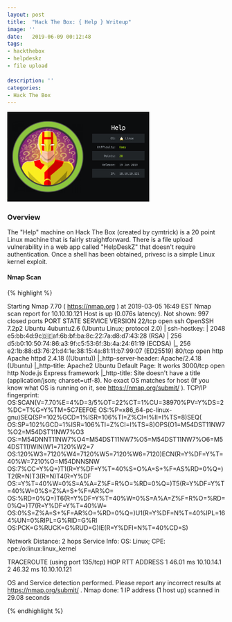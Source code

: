 ```yaml
---
layout: post
title:  "Hack The Box: { Help } Writeup"
image: ''
date:   2019-06-09 00:12:48
tags:
- hackthebox
- helpdeskz
- file upload

description: ''
categories:
- Hack The Box
---
```


<img src="/assets/img/writeups/HTB-HELP/HTB-HELP-BADGE.png" style="max-height:65%;max-width:65%;">

### Overview

The "Help" machine on Hack The Box (created by cymtrick) is a 20 point Linux machine that is fairly straightforward. There is a file upload vulnerability in a web app called "HelpDeskZ" that doesn't require authentication. Once a shell has been obtained, privesc is a simple Linux kernel exploit.

#### Nmap Scan

{% highlight %}

Starting Nmap 7.70 ( https://nmap.org ) at 2019-03-05 16:49 EST
Nmap scan report for 10.10.10.121
Host is up (0.076s latency).
Not shown: 997 closed ports
PORT     STATE SERVICE VERSION
22/tcp   open  ssh     OpenSSH 7.2p2 Ubuntu 4ubuntu2.6 (Ubuntu Linux; protocol 2.0)
| ssh-hostkey: 
|   2048 e5:bb:4d:9c:de:af:6b:bf:ba:8c:22:7a:d8:d7:43:28 (RSA)
|   256 d5:b0:10:50:74:86:a3:9f:c5:53:6f:3b:4a:24:61:19 (ECDSA)
|_  256 e2:1b:88:d3:76:21:d4:1e:38:15:4a:81:11:b7:99:07 (ED25519)
80/tcp   open  http    Apache httpd 2.4.18 ((Ubuntu))
|_http-server-header: Apache/2.4.18 (Ubuntu)
|_http-title: Apache2 Ubuntu Default Page: It works
3000/tcp open  http    Node.js Express framework
|_http-title: Site doesn't have a title (application/json; charset=utf-8).
No exact OS matches for host (If you know what OS is running on it, see https://nmap.org/submit/ ).
TCP/IP fingerprint:
OS:SCAN(V=7.70%E=4%D=3/5%OT=22%CT=1%CU=38970%PV=Y%DS=2%DC=T%G=Y%TM=5C7EEF0E
OS:%P=x86_64-pc-linux-gnu)SEQ(SP=102%GCD=1%ISR=106%TI=Z%CI=I%II=I%TS=8)SEQ(
OS:SP=102%GCD=1%ISR=106%TI=Z%CI=I%TS=8)OPS(O1=M54DST11NW7%O2=M54DST11NW7%O3
OS:=M54DNNT11NW7%O4=M54DST11NW7%O5=M54DST11NW7%O6=M54DST11)WIN(W1=7120%W2=7
OS:120%W3=7120%W4=7120%W5=7120%W6=7120)ECN(R=Y%DF=Y%T=40%W=7210%O=M54DNNSNW
OS:7%CC=Y%Q=)T1(R=Y%DF=Y%T=40%S=O%A=S+%F=AS%RD=0%Q=)T2(R=N)T3(R=N)T4(R=Y%DF
OS:=Y%T=40%W=0%S=A%A=Z%F=R%O=%RD=0%Q=)T5(R=Y%DF=Y%T=40%W=0%S=Z%A=S+%F=AR%O=
OS:%RD=0%Q=)T6(R=Y%DF=Y%T=40%W=0%S=A%A=Z%F=R%O=%RD=0%Q=)T7(R=Y%DF=Y%T=40%W=
OS:0%S=Z%A=S+%F=AR%O=%RD=0%Q=)U1(R=Y%DF=N%T=40%IPL=164%UN=0%RIPL=G%RID=G%RI
OS:PCK=G%RUCK=G%RUD=G)IE(R=Y%DFI=N%T=40%CD=S)

Network Distance: 2 hops
Service Info: OS: Linux; CPE: cpe:/o:linux:linux_kernel

TRACEROUTE (using port 135/tcp)
HOP RTT      ADDRESS
1   46.01 ms 10.10.14.1
2   46.32 ms 10.10.10.121

OS and Service detection performed. Please report any incorrect results at https://nmap.org/submit/ .
Nmap done: 1 IP address (1 host up) scanned in 29.08 seconds

{% endhighlight %}